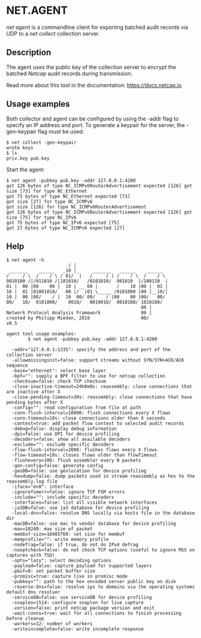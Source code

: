 # NET.AGENT

*net agent* is a commandline client for exporting batched audit records via UDP to a *net collect* collection server.

## Description

The agent uses the public key of the collection server to encrypt the batched *Netcap* audit records during transmission.

Read more about this tool in the documentation: https://docs.netcap.io

## Usage examples

Both collector and agent can be configured by using the -addr flag to specify an IP address and port. To generate a keypair for the server, the -gen-keypair flag must be used:

    $ net collect -gen-keypair 
    wrote keys
    $ ls
    priv.key pub.key

Start the agent:

    $ net agent -pubkey pub.key -addr 127.0.0.1:4200
    got 126 bytes of type NC_ICMPv6RouterAdvertisement expected [126] got size [73] for type NC_Ethernet
    got 73 bytes of type NC_Ethernet expected [73]
    got size [27] for type NC_ICMPv6
    got size [126] for type NC_ICMPv6RouterAdvertisement
    got 126 bytes of type NC_ICMPv6RouterAdvertisement expected [126] got size [75] for type NC_IPv6
    got 75 bytes of type NC_IPv6 expected [75]
    got 27 bytes of type NC_ICMPv6 expected [27]

## Help

    $ net agent -h
                           / |
     _______    ______   _10 |_     _______   ______    ______
    /     / \  /    / \ / 01/  |   /     / | /    / \  /    / \
    0010100 /|/011010 /|101010/   /0101010/  001010  |/100110  |
    01 |  00 |00    00 |  10 | __ 00 |       /    10 |00 |  01 |
    10 |  01 |01001010/   00 |/  |01 \_____ /0101000 |00 |__10/|
    10 |  00 |00/    / |  10  00/ 00/    / |00    00 |00/   00/
    00/   10/  0101000/    0010/   0010010/  0010100/ 1010100/
                                                      00 |
    Network Protocol Analysis Framework               00 |
    created by Philipp Mieden, 2018                   00/
    v0.5
    
    agent tool usage examples:
            $ net agent -pubkey pub.key -addr 127.0.0.1:4200
    
      -addr="127.0.0.1:1335": specify the address and port of the collection server
      -allowmissinginit=false: support streams without SYN/SYN+ACK/ACK sequence
      -base="ethernet": select base layer
      -bpf="": supply a BPF filter to use for netcap collection
      -checksum=false: check TCP checksum
      -close-inactive-timeout=24h0m0s: reassembly: close connections that are inactive after X
      -close-pending-timeout=30s: reassembly: close connections that have pending bytes after X
      -config="": read configuration from file at path
      -conn-flush-interval=10000: flush connections every X flows
      -conn-timeout=10s: close connections older than X seconds
      -context=true: add packet flow context to selected audit records
      -debug=false: display debug information
      -dpi=false: use DPI for device profiling
      -decoders=false: show all available decoders
      -exclude="": exclude specific decoders
      -flow-flush-interval=2000: flushes flows every X flows
      -flow-timeout=10s: closes flows older than flowTimeout
      -flushevery=100: flush assembler every N packets
      -gen-config=false: generate config
      -geoDB=false: use geolocation for device profiling
      -hexdump=false: dump packets used in stream reassembly as hex to the reassembly.log file
      -iface="en0": interface
      -ignorefsmerr=false: ignore TCP FSM errors
      -include="": include specific decoders
      -interfaces=false: list all visible network interfaces
      -ja3DB=false: use ja3 database for device profiling
      -local-dns=false: resolve DNS locally via hosts file in the database dir
      -macDB=false: use mac to vendor database for device profiling
      -max=10240: max size of packet
      -membuf-size=10485760: set size for membuf
      -memprofile="": write memory profile
      -nodefrag=false: if true, do not do IPv4 defrag
      -nooptcheck=false: do not check TCP options (useful to ignore MSS on captures with TSO)
      -opts="lazy": select decoding options
      -payload=false: capture payload for supported layers
      -pbuf=0: set packet buffer size
      -promisc=true: capture live in promisc mode
      -pubkey="": path to the hex encoded server public key on disk
      -reverse-dns=false: resolve ips to domains via the operating systems default dns resolver
      -serviceDB=false: use serviceDB for device profiling
      -snaplen=1514: configure snaplen for live capture
      -version=false: print netcap package version and exit
      -wait-conns=true: wait for all connections to finish processing before cleanup
      -workers=12: number of workers
      -writeincomplete=false: write incomplete response